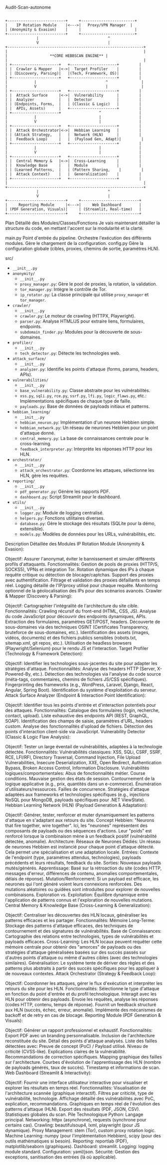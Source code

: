 Audit-Scan-autonome

```

+--------------------------+     +------------------------+
|    IP Rotation Module    |<--->|   Proxy/VPN Manager  |
| (Anonymity & Evasion)    |     |                        |
+--------------------------+     +------------------------+
              |                               ^
              V                               |
+-------------------------------------------------------------+
|                                                             |
|                   **CORE HEBBSCAN ENGINE** |
|                                                             |
| +---------------------+   +---------------------+         |
| |  Crawler & Mapper   |<->|  Target Profiler    |         |
| | (Discovery, Parsing)|   |(Tech, Framework, OS)|         |
| +---------------------+   +---------------------+         |
|            |                               ^               |
|            V                               |               |
| +---------------------+   +---------------------+         |
| |  Attack Surface     |<->|  Vulnerability      |         |
| |  Analyzer           |   |  Detector           |         |
| | (Endpoints, Forms,  |   | (Classic & Logic)   |         |
| |  APIs, Assets)      |   +---------------------+         |
| +---------------------+                 ^                 |
|            |                            |                 |
|            V                            |                 |
| +---------------------+   +---------------------+         |
| |  Attack Orchestrator|<->|  Hebbian Learning   |         |
| | (Attack Strategy,   |   |  Network (HLN)      |         |
| |  Feedback Loop)     |   |  (Payload Gen, Adapt)|         |
| +---------------------+   +---------------------+         |
|            |                            |                 |
|            V                            |                 |
| +---------------------+   +---------------------+         |
| |  Central Memory &   |<->|  Cross-Learning     |         |
| |  Knowledge Base     |   |  Module             |         |
| | (Learned Patterns,  |   | (Pattern Sharing,    |         |
| |  Attack Context)    |   |  Generalization)    |         |
| +---------------------+   +---------------------+         |
|                                                             |
+-------------------------------------------------------------+
              |                               ^
              V                               |
+--------------------------+     +--------------------------+
|     Reporting Module     |<--->|     Web Dashboard        |
| (PDF Generation, Visuals)|     | (Streamlit, Real-time)   |
+--------------------------+     +--------------------------+

```

Plan Détaillé des Modules/Classes/Fonctions
Je vais maintenant détailler la structure du code, en mettant l'accent sur la modularité et la clarté.

main.py
Point d'entrée du pipeline.
Orchestre l'exécution des différents modules.
Gère le chargement de la configuration.
config.py
Gère la configuration globale (cibles, proxies, chemins de sortie, paramètres HLN).

src/
* `__init__.py`
* `anonymity/`
    * `__init__.py`
    * `proxy_manager.py`: Gère le pool de proxies, la rotation, la validation.
    * `tor_manager.py`: Intègre le contrôle de Tor.
    * `ip_rotator.py`: La classe principale qui utilise `proxy_manager` et `tor_manager`.
* `crawler/`
    * `__init__.py`
    * `crawler.py`: Le moteur de crawling (HTTPX, Playwright).
    * `parser.py`: Analyse HTML/JS pour extraire liens, formulaires, endpoints.
    * `subdomain_finder.py`: Modules pour la découverte de sous-domaines.
* `profiler/`
    * `__init__.py`
    * `tech_detector.py`: Détecte les technologies web.
* `attack_surface/`
    * `__init__.py`
    * `analyzer.py`: Identifie les points d'attaque (forms, params, headers, APIs).
* `vulnerabilities/`
    * `__init__.py`
    * `base_vulnerability.py`: Classe abstraite pour les vulnérabilités.
    * `xss.py`, `sqli.py`, `rce.py`, `ssrf.py`, `lfi.py`, `logic_flaws.py`, etc.: Implémentations spécifiques de chaque type de faille.
    * `payloads.py`: Base de données de payloads initiaux et patterns.
* `hebbian_learning/`
    * `__init__.py`
    * `hebbian_neuron.py`: Implémentation d'un neurone Hebbien simple.
    * `hebbian_network.py`: Un réseau de neurones Hebbien pour un point d'attaque donné.
    * `central_memory.py`: La base de connaissances centrale pour le cross-learning.
    * `feedback_interpreter.py`: Interprète les réponses HTTP pour les HLN.
* `orchestrator/`
    * `__init__.py`
    * `attack_orchestrator.py`: Coordonne les attaques, sélectionne les HLN, gère les requêtes.
* `reporting/`
    * `__init__.py`
    * `pdf_generator.py`: Génère les rapports PDF.
    * `dashboard.py`: Script Streamlit pour le dashboard.
* `utils/`
    * `__init__.py`
    * `logger.py`: Module de logging centralisé.
    * `helpers.py`: Fonctions utilitaires diverses.
    * `database.py`: Gère le stockage des résultats (SQLite pour la démo, extensible).
    * `models.py`: Modèles de données pour les URLs, vulnérabilités, etc.


Description Détaillée des Modules
IP Rotation Module (Anonymity & Evasion):

Objectif: Assurer l'anonymat, éviter le bannissement et simuler différents profils d'attaquants.
Fonctionnalités:
Gestion de pools de proxies (HTTP/S, SOCKS5), VPNs et intégration Tor.
Rotation dynamique des IPs à chaque requête critique ou détection de blocage/captchas.
Support des proxies avec authentification.
Filtrage et validation des proxies défaillants en temps réel.
Logging détaillé de l'IP/proxy utilisé pour chaque requête.
Monitoring optionnel de la géolocalisation des IPs pour des scénarios avancés.
Crawler & Mapper (Discovery & Parsing):

Objectif: Cartographier l'intégralité de l'architecture du site cible.
Fonctionnalités:
Crawling récursif du front-end (HTML, CSS, JS).
Analyse du code JavaScript pour découvrir des endpoints dynamiques, APIs.
Extraction des formulaires, paramètres GET/POST, headers.
Découverte de sous-domaines via des techniques OSINT (Certificates Transparency, bruteforce de sous-domaines, etc.).
Identification des assets (images, vidéos, documents) et des fichiers publics sensibles (robots.txt, sitemap.xml, git repos, etc.).
Utilisation de headless browsers (Playwright/Selenium) pour le rendu JS et l'interaction.
Target Profiler (Technology & Framework Detection):

Objectif: Identifier les technologies sous-jacentes du site pour adapter les stratégies d'attaque.
Fonctionnalités:
Analyse des headers HTTP (Server, X-Powered-By, etc.).
Détection des technologies via l'analyse du code source (méta-tags, commentaires, chemins de fichiers JS/CSS spécifiques).
Fingerprinting des frameworks (e.g., WordPress, Laravel, Django, React, Angular, Spring Boot).
Identification du système d'exploitation du serveur.
Attack Surface Analyzer (Endpoint & Interaction Point Identification):

Objectif: Identifier tous les points d'entrée et d'interaction potentiels pour des attaques.
Fonctionnalités:
Catalogue des formulaires (login, recherche, contact, upload).
Liste exhaustive des endpoints API (REST, GraphQL, SOAP).
Identification des champs de saisie, paramètres d'URL, headers custom.
Analyse des fonctionnalités d'upload de fichiers.
Détection des points d'interaction client-side via JavaScript.
Vulnerability Detector (Classic & Logic Flaw Analysis):

Objectif: Tester un large éventail de vulnérabilités, adaptées à la technologie détectée.
Fonctionnalités:
Vulnérabilités classiques: XSS, SQLi, CSRF, SSRF, RCE, LFI/RFI, Directory Traversal, Command Injection, File Upload Vulnerabilities, Insecure Deserialization, XXE, Open Redirect, Authentication Bypass, Broken Access Control, Information Disclosure.
Vulnérabilités logiques/comportementales:
Abus de fonctionnalités métier.
Course conditions.
Mauvaise gestion des états de session.
Contournement de la logique applicative (e.g., prix, quantités dans un e-commerce).
Énumération d'utilisateurs/ressources.
Failles de concurrence.
Stratégies d'attaque adaptées aux frameworks et technologies spécifiques (e.g., injections NoSQL pour MongoDB, payloads spécifiques pour .NET ViewState).
Hebbian Learning Network (HLN) (Payload Generation & Adaptation):

Objectif: Générer, tester, renforcer et muter dynamiquement les patterns d'attaque en s'adaptant aux retours du site.
Concept Hebbien: "Neurons that fire together, wire together". Ici, les "neurones" représentent des composants de payloads ou des séquences d'actions. Leur "poids" est renforcé lorsque la combinaison mène à un feedback positif (vulnérabilité détectée, anomalie).
Architecture:
Réseaux de Neurones Dédiés: Un réseau de neurones Hebbien est instancié pour chaque point d'attaque détecté. Cela permet une spécialisation et une adaptation locale.
Entrées: Contexte de l'endpoint (type, paramètres attendus, technologies), payloads précédents et leurs résultats, feedback du site.
Sorties: Nouveaux payloads mutés/générés.
Apprentissage: Basé sur la rétroaction du site (codes HTTP, messages d'erreur, différences de contenu, anomalies comportementales, délais de réponse).
Mutation/Renforcement: Si un payload est efficace, les neurones qui l'ont généré voient leurs connexions renforcées. Des mutations aléatoires ou guidées sont introduites pour explorer de nouvelles combinaisons.
Exploration vs. Exploitation: Équilibre dynamique entre l'application de patterns connus et l'exploration de nouvelles mutations.
Central Memory & Knowledge Base (Cross-Learning & Generalization):

Objectif: Centraliser les découvertes des HLN locaux, généraliser les patterns efficaces et les partager.
Fonctionnalités:
Mémoire Long-Terme: Stockage des patterns d'attaque efficaces, des techniques de contournement et des signatures de vulnérabilités.
Base de Connaissances: Cartographie des relations entre technologies, types de vulnérabilités et payloads efficaces.
Cross-Learning: Les HLN locaux peuvent requêter cette mémoire centrale pour obtenir des "amorces" de payloads ou des stratégies d'attaque généralisées basées sur des succès passés sur d'autres points d'attaque ou même d'autres cibles (avec des technologies similaires).
Généralisation: Le système tente de dériver des règles et des patterns plus abstraits à partir des succès spécifiques pour les appliquer à de nouveaux contextes.
Attack Orchestrator (Strategy & Feedback Loop):

Objectif: Coordonner les attaques, gérer le flux d'exécution et interpréter les retours du site pour les HLN.
Fonctionnalités:
Sélectionne le type d'attaque en fonction du point d'entrée et du profil technologique.
Interagit avec les HLN pour obtenir des payloads.
Envoie les requêtes, analyse les réponses (codes HTTP, contenu, temps de réponse).
Fournit un feedback structuré aux HLN (succès, échec, erreur, anomalie).
Implémente des mécanismes de backoff et de retry en cas de blocage.
Reporting Module (PDF Generation & Visuals):

Objectif: Générer un rapport professionnel et exhaustif.
Fonctionnalités:
Export PDF avec un branding personnalisable.
Inclusion de l'architecture reconstituée du site.
Détail des points d'attaque analysés.
Liste des failles détectées avec:
Preuve de concept (PoC) / Payload utilisé.
Niveau de criticité (CVSS-like).
Explications claires de la vulnérabilité.
Recommandations de correction spécifiques.
Mapping graphique des failles sur l'architecture.
Courbes d'évolution de l'apprentissage des HLN (nombre de payloads générés, taux de succès).
Timestamp et informations de scan.
Web Dashboard (Streamlit & Interactivity):

Objectif: Fournir une interface utilisateur interactive pour visualiser et explorer les résultats en temps réel.
Fonctionnalités:
Visualisation de l'architecture scannée (graphique interactif).
Filtres par criticité, type de vulnérabilité, technologie.
Affichage détaillé des vulnérabilités avec PoC, explication, recommandations.
Graphiques en temps réel de l'évolution des patterns d'attaque (HLN).
Export des résultats (PDF, JSON, CSV).
Statistiques globales du scan.
Pile Technologique
Python: Langage principal.
Networking: httpx (asynchrone), requests (synchrone pour certains cas).
Crawling: beautifulsoup4, lxml, playwright (pour JS dynamique).
Proxy Management: stem (Tor), custom proxy rotation logic.
Machine Learning: numpy (pour l'implémentation Hebbien), scipy (pour des outils mathématiques si besoin).
Reporting: reportlab (PDF), matplotlib/seaborn (graphiques).
Dashboard: streamlit.
Logging: logging module standard.
Configuration: yaml/json.
Sécurité: Gestion des exceptions, sanitisation des entrées (là où applicable).

